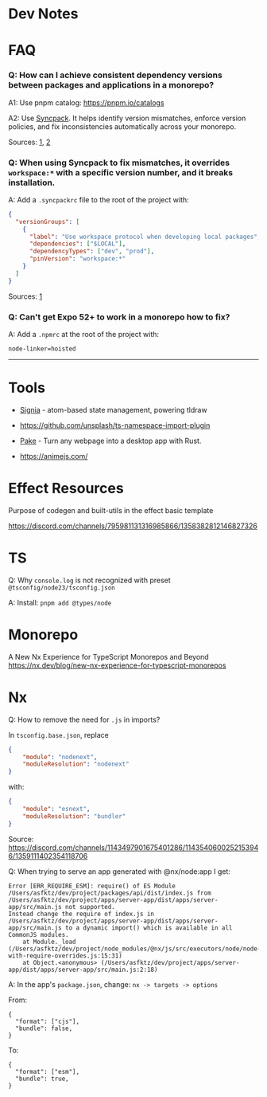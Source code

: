 # Dev Notes


# FAQ

### Q: How can I achieve consistent dependency versions between packages and applications in a monorepo?


A1: Use pnpm catalog: https://pnpm.io/catalogs

A2: Use [Syncpack](https://jamiemason.github.io/syncpack/guide/getting-started/). It helps identify version mismatches, enforce version policies, and fix inconsistencies automatically across your monorepo.

Sources: [1](https://www.reddit.com/r/webdev/comments/146rzbh/comment/jntjwjs/), [2](https://turbo.build/repo/docs/crafting-your-repository/managing-dependencies#using-purpose-built-tooling)

### Q: When using Syncpack to fix mismatches, it overrides `workspace:*` with a specific version number, and it breaks installation.

A: Add a `.syncpackrc` file to the root of the project with:  
```json
{
  "versionGroups": [
    {
      "label": "Use workspace protocol when developing local packages",
      "dependencies": ["$LOCAL"],
      "dependencyTypes": ["dev", "prod"],
      "pinVersion": "workspace:*"
    }
  ]
}
```

Sources: [1](https://jamiemason.github.io/syncpack/examples/pnpm-workspace-protocol/#_top)



### Q: Can't get Expo 52+ to work in a monorepo how to fix?

A: Add a `.npmrc` at the root of the project with:

```
node-linker=hoisted
```


---


# Tools

* [Signia](https://github.com/tldraw/signia) - atom-based state management, powering tldraw

* https://github.com/unsplash/ts-namespace-import-plugin

* [Pake](https://github.com/tw93/Pake) - Turn any webpage into a desktop app with Rust.
* https://animejs.com/



# Effect Resources

Purpose of codegen and built-utils in the effect basic
template

https://discord.com/channels/795981131316985866/1358382812146827326


# TS

Q: Why `console.log` is not recognized with preset `@tsconfig/node23/tsconfig.json`

A: Install: `pnpm add @types/node`



# Monorepo

A New Nx Experience for TypeScript Monorepos and Beyond
https://nx.dev/blog/new-nx-experience-for-typescript-monorepos



# Nx
Q: How to remove the need for `.js` in imports?

In `tsconfig.base.json`, replace 
```json
{
    "module": "nodenext",
    "moduleResolution": "nodenext"
}
```

with:
```json
{
    "module": "esnext",
    "moduleResolution": "bundler"
}
```
Source: https://discord.com/channels/1143497901675401286/1143540600252153946/1359111402354118706

Q: When trying to serve an app generated with @nx/node:app
I get:
```
Error [ERR_REQUIRE_ESM]: require() of ES Module /Users/asfktz/dev/project/packages/api/dist/index.js from /Users/asfktz/dev/project/apps/server-app/dist/apps/server-app/src/main.js not supported.
Instead change the require of index.js in /Users/asfktz/dev/project/apps/server-app/dist/apps/server-app/src/main.js to a dynamic import() which is available in all CommonJS modules.
    at Module._load (/Users/asfktz/dev/project/node_modules/@nx/js/src/executors/node/node-with-require-overrides.js:15:31)
    at Object.<anonymous> (/Users/asfktz/dev/project/apps/server-app/dist/apps/server-app/src/main.js:2:18)
```

A: In the app's `package.json`, change:
`nx -> targets -> options`

From:
```json5
{
  "format": ["cjs"],
  "bundle": false,
}
```
To:
```json5
{
  "format": ["esm"],
  "bundle": true,
}
```

